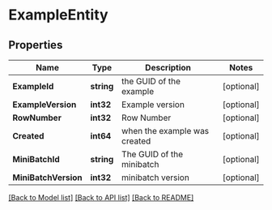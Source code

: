 # ExampleEntity

## Properties

Name | Type | Description | Notes
------------ | ------------- | ------------- | -------------
**ExampleId** | **string** | the GUID of the example | [optional] 
**ExampleVersion** | **int32** | Example version | [optional] 
**RowNumber** | **int32** | Row Number | [optional] 
**Created** | **int64** | when the example was created | [optional] 
**MiniBatchId** | **string** | The GUID of the minibatch | [optional] 
**MiniBatchVersion** | **int32** | minibatch version | [optional] 

[[Back to Model list]](../README.md#documentation-for-models) [[Back to API list]](../README.md#documentation-for-api-endpoints) [[Back to README]](../README.md)


